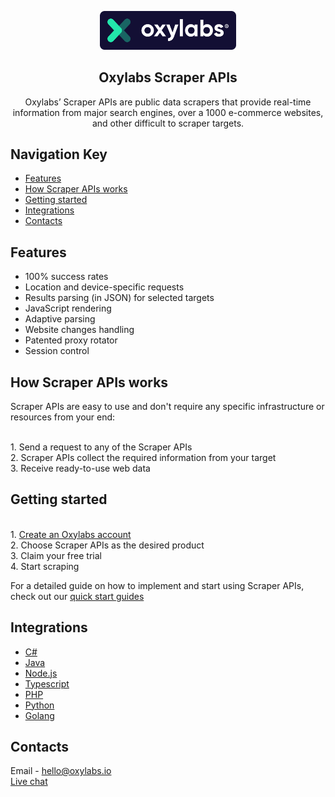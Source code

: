 <p align="center">
    <a href="https://oxylabs.io/">
      <img src="../images/oxy_logo.png" alt="Oxylabs logo" width="218">
    </a>
</p>

<h2 align="center">
  Oxylabs Scraper APIs
</h2>

<p align="center">
Oxylabs’ Scraper APIs are public data scrapers that provide real-time information from major search engines, over a 1000 e-commerce websites, and other difficult to scraper targets.
</p>

## Navigation Key

- [Features](#features)
- [How Scraper APIs works](#how-scraper-apis-works)
- [Getting started](#getting-started)
- [Integrations](#integrations)
- [Contacts](#contacts)

## Features

- 100% success rates
- Location and device-specific requests
- Results parsing (in JSON) for selected targets
- JavaScript rendering
- Adaptive parsing
- Website changes handling
- Patented proxy rotator
- Session control

 
## How Scraper APIs works

Scraper APIs are easy to use and don't require any specific infrastructure or resources from your end:

<br> 1. Send a request to any of the Scraper APIs
<br> 2. Scraper APIs collect the required information from your target
<br> 3. Receive ready-to-use web data

## Getting started

<br> 1. [Create an Oxylabs account](https://dashboard.oxylabs.io/registration)
<br> 2. Choose Scraper APIs as the desired product
<br> 3. Claim your free trial
<br> 4. Start scraping

For a detailed guide on how to implement and start using Scraper APIs, check out our [quick start guides](https://oxylabs.io/resources/start-guides)

## Integrations

- [C#](https://github.com/oxylabs/product-integrations/tree/master/scraper-apis/CSharp)
- [Java](https://github.com/oxylabs/product-integrations/tree/master/scraper-apis/Java)
- [Node.js](https://github.com/oxylabs/product-integrations/tree/master/scraper-apis/Nodejs)
- [Typescript](https://github.com/oxylabs/product-integrations/tree/master/scraper-apis/Typescript)
- [PHP](https://github.com/oxylabs/product-integrations/tree/master/scraper-apis/PHP)
- [Python](https://github.com/oxylabs/product-integrations/tree/master/scraper-apis/Python)
- [Golang](https://github.com/oxylabs/product-integrations/tree/master/scraper-apis/Golang)

## Contacts
Email - hello@oxylabs.io
<br><a href="https://oxylabs.drift.click/oxybot">Live chat</a>
